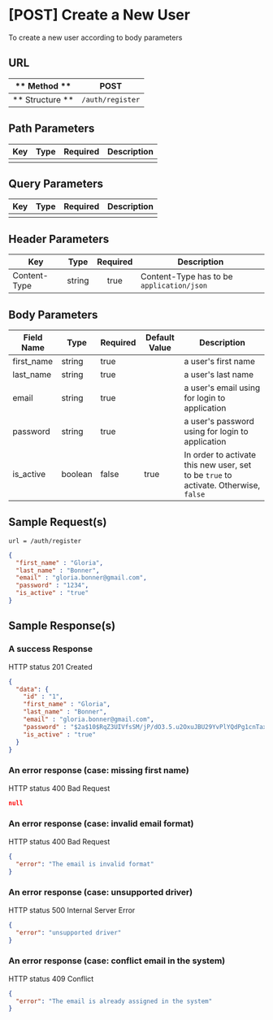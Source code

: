 # [POST] Create a New User  

To create a new user according to body parameters

## URL

| ** Method **    | POST                    | 
| --------------- | ----------------------- | 
| ** Structure ** | `/auth/register`        |


## Path Parameters

| Key       | Type      | Required     | Description                     |
| --------- | :-------: | :----------: | ------------------------------- |
|           |           |              |                                 |


## Query Parameters

| Key                | Type      | Required  | Description                   |
| ------------------ | :-------: | :-------: | ----------------------------- |
|                    |           |           |                               |


## Header Parameters

| Key                 | Type       | Required  | Description                                   |
| ------------------- | :--------: | :-------: | --------------------------------------------- |
| Content-Type        | string     | true      | Content-Type has to be `application/json`     |


## Body Parameters

| Field Name | Type    | Required | Default Value   |  Description                                                                          |
| ---------- | ------- | -------- | --------------- | ------------------------------------------------------------------------------------- |
| first_name | string  | true     |                 | a user's first name                                                                   |
| last_name  | string  | true     |                 | a user's last name                                                                    |
| email      | string  | true     |                 | a user's email using for login to application                                         |
| password   | string  | true     |                 | a user's password using for login to application                                      |
| is_active  | boolean | false    | true            | In order to activate this new user, set to be `true` to activate. Otherwise, `false`  |

## Sample Request(s) 
```
url = /auth/register
```
```json
{
  "first_name" : "Gloria",
  "last_name" : "Bonner",
  "email" : "gloria.bonner@gmail.com",
  "password" : "1234",
  "is_active" : "true"
}
```

## Sample Response(s)
### A success Response
HTTP status 201 Created
```json
{
  "data": {
    "id" : "1",
    "first_name" : "Gloria",
    "last_name" : "Bonner",
    "email" : "gloria.bonner@gmail.com",
    "password" : "$2a$10$RqZ3UIVfsSM/jP/dO3.5.u2OxuJBU29YvPlYQdPg1cnTax4D8Ny7C",
    "is_active" : "true"
  }
}
```

### An error response (case: missing first name)
HTTP status 400 Bad Request
```json
null
```

### An error response (case: invalid email format)
HTTP status 400 Bad Request
```json
{
  "error": "The email is invalid format"
}
```

### An error response (case: unsupported driver)
HTTP status 500 Internal Server Error
```json
{
  "error": "unsupported driver"
}
```

### An error response (case: conflict email in the system)
HTTP status 409 Conflict
```json
{
  "error": "The email is already assigned in the system"
}
```

